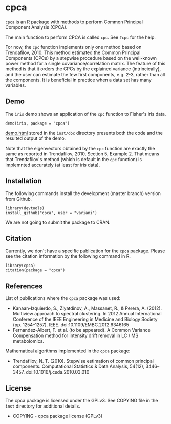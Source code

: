 # cpca

`cpca` is an R package with methods to perform Common Principal Component Analysis (CPCA).

The main function to perform CPCA is called `cpc`. See `?cpc` for the help.

For now, the `cpc` function implements only one method based on Trendafilov, 2010.
This method estimated the Common Principal Components (CPCs) by a stepwise procedure 
based on the well-known power method for a single covariance/correlation matrix.
The feature of this method is that it orders the CPCs by the explained variance (intrincically),
and the user can estimate the few first components, e.g. 2-3, rather than all the components.
It is beneficial in practice when a data set has many variables.


## Demo

The `iris` demo shows an application of the `cpc` function to Fisher's iris data. 

```
demo(iris, package = "cpca")
```

[demo.html](http://htmlpreview.github.io/?https://raw.github.com/variani/cpca/master/inst/doc/demo.html) stored in the `inst/doc` directory presents both the code and the resulted output of the demo.

Note that the eigenvectors obtained by the `cpc` function are exactly the same as reported in Trendafilov, 2010, Section 5, Example 2. That means that Trendafilov's method (which is default in the `cpc` function) is implemnted accurately (at least for iris data).  

## Installation

The following commands install the development (master branch) version from Github.

```
library(devtools)
install_github("cpca", user = "variani")
```

We are not going to submit the package to CRAN.

## Citation

Currently, we don't have a specific publication for the `cpca` package. Please see the citation information by the following command in R.

```
library(cpca)
citation(package = "cpca")
```

## References

List of publications where the `cpca` package was used:

* Kanaan-Izquierdo, S., Ziyatdinov, A., Massanet, R., & Perera, A. (2012).  
  Multiview approach to spectral clustering.  In 2012 Annual International Conference of
  the IEEE Engineering in Medicine and Biology Society (pp. 1254–1257). IEEE. doi:10.1109/EMBC.2012.6346165
* Fernandez-Albert, F. et al. (to be appeared). 
  A Common Variance Compensation method for intensity drift removal in LC / MS metabolomics.

Mathematical algorithms implemented in the `cpca` package:

* Trendafilov, N. T. (2010). Stepwise estimation of common principal components. Computational Statistics & Data Analysis, 54(12), 3446–3457. doi:10.1016/j.csda.2010.03.010

## License

The cpca package is licensed under the GPLv3. See COPYING file in the `inst` directory for additional details.

- COPYING - cpca package license (GPLv3)

